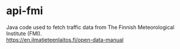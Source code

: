 # api-fmi
Java code used to fetch traffic data from The Finnish Meteorological Institute (FMI).<br /> 
https://en.ilmatieteenlaitos.fi/open-data-manual
